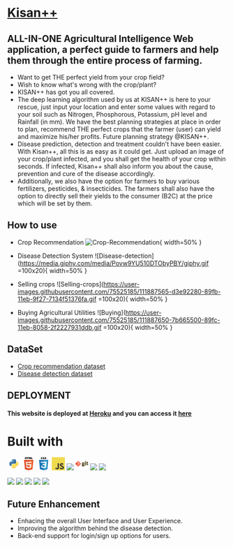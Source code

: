 # [Kisan++](https://kisaanpp.herokuapp.com/)
## ALL-IN-ONE Agricultural Intelligence Web application, a perfect guide to farmers and help them through the entire process of farming.

- Want to get THE perfect yield from your crop field?
- Wish to know what's wrong with the crop/plant?
- KISAN++ has got you all covered.
- The deep learning algorithm used by us at KISAN++ is here to your rescue, just input your location and enter some values with regard to your soil such as Nitrogen, Phosphorous, Potassium, pH level and Rainfall (in mm). We have the best planning strategies at place in order to plan, recommend THE perfect crops that the farmer (user) can yield and maximize his/her profits. Future planning strategy @KISAN++.
- Disease prediction, detection and treatment couldn't have been easier. With Kisan++, all this is as easy as it could get. Just upload an image of your crop/plant infected, and you shall get the health of your crop within seconds. If infected, Kisan++ shall also inform you about the cause, prevention and cure of the disease accordingly.
- Additionally, we also have the option for farmers to buy various fertilizers, pesticides, & insecticides.
The farmers shall also have the option to directly sell their yields to the consumer (B2C) at the price which will be set by them.

## How to use
- Crop Recommendation
![Crop-Recommendation](https://user-images.githubusercontent.com/75525185/111887391-d5feb180-89fa-11eb-8982-d7c7187734fd.gif){ width=50% }

- Disease Detection System
![Disease-detection](https://media.giphy.com/media/Povw9YU510DTObyPBY/giphy.gif =100x20){ width=50% }

- Selling crops
![Selling-crops](https://user-images.githubusercontent.com/75525185/111887565-d3e92280-89fb-11eb-9f27-7134f51376fa.gif =100x20){ width=50% }

- Buying Agricultural Utilities
![Buying](https://user-images.githubusercontent.com/75525185/111887650-7b665500-89fc-11eb-8058-2f2227931ddb.gif =100x20){ width=50% }



## DataSet
- [Crop recommendation dataset ](https://www.kaggle.com/atharvaingle/crop-recommendation-dataset)
- [Disease detection dataset](https://www.kaggle.com/vipoooool/new-plant-diseases-dataset)

## DEPLOYMENT

#### This website is deployed at [Heroku](heroku.com) and you can access it [here](https://kisaanpp.herokuapp.com/)

# Built with
<code><img height="30" src="https://raw.githubusercontent.com/github/explore/80688e429a7d4ef2fca1e82350fe8e3517d3494d/topics/python/python.png"></code>
<code><img height="30" src="https://raw.githubusercontent.com/github/explore/80688e429a7d4ef2fca1e82350fe8e3517d3494d/topics/html/html.png"></code>
<code><img height="30" src="https://raw.githubusercontent.com/github/explore/80688e429a7d4ef2fca1e82350fe8e3517d3494d/topics/css/css.png"></code>
<code><img height="30" src="https://raw.githubusercontent.com/github/explore/80688e429a7d4ef2fca1e82350fe8e3517d3494d/topics/javascript/javascript.png"></code>
<code><img height="30" src="https://github.com/tomchen/stack-icons/raw/master/logos/bootstrap.svg"></code>
<code><img height="30" src="https://raw.githubusercontent.com/github/explore/80688e429a7d4ef2fca1e82350fe8e3517d3494d/topics/git/git.png"></code>
<code><img height="30" src="https://symbols.getvecta.com/stencil_80/56_flask.3a79b5a056.jpg"></code>
<code><img height="30" src="https://cdn.iconscout.com/icon/free/png-256/heroku-225989.png"></code>

<code><img height="30" src="https://raw.githubusercontent.com/numpy/numpy/7e7f4adab814b223f7f917369a72757cd28b10cb/branding/icons/numpylogo.svg"></code>
<code><img height="30" src="https://raw.githubusercontent.com/pandas-dev/pandas/761bceb77d44aa63b71dda43ca46e8fd4b9d7422/web/pandas/static/img/pandas.svg"></code>
<code><img height="30" src="https://matplotlib.org/_static/logo2.svg"></code>
<code><img height="30" src="https://upload.wikimedia.org/wikipedia/commons/thumb/0/05/Scikit_learn_logo_small.svg/1280px-Scikit_learn_logo_small.svg.png"></code>
<code><img height="30" src="https://raw.githubusercontent.com/pytorch/pytorch/39fa0b5d0a3b966a50dcd90b26e6c36942705d6d/docs/source/_static/img/pytorch-logo-dark.svg"></code>

## Future Enhancement
- Enhacing the overall User Interface and User Experience.
- Improving the algorithm behind the disease detection.
- Back-end support for login/sign up options for users.
